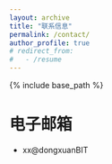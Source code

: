 ```yaml
---
layout: archive
title: "联系信息"
permalink: /contact/
author_profile: true
# redirect_from:
#   - /resume
---
```


{% include base_path %}



  电子邮箱
======
* xx@dongxuanBIT
